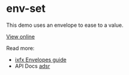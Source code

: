 # env-set

This demo uses an envelope to ease to a value.

[View online](https://clinth.github.io/ixfx-demos/modulation/env-set/)


Read more:
* [ixfx Envelopes guide](https://clinth.github.io/ixfx-docs/modulation/envelope/)
* API Docs [adsr](https://clinth.github.io/ixfx/interfaces/Modulation.Adsr.html)